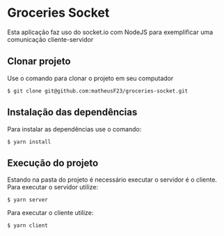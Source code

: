 # Groceries Socket

Esta aplicação faz uso do socket.io com NodeJS para exemplificar uma comunicação cliente-servidor

## Clonar projeto

Use o comando para clonar o projeto em seu computador
```
$ git clone git@github.com:matheusF23/groceries-socket.git
```

## Instalação das dependências

Para instalar as dependências use o comando:
```
$ yarn install
```

## Execução do projeto
Estando na pasta do projeto é necessário executar o servidor é o cliente. Para executar o servidor utilize:
```
$ yarn server
```
Para executar o cliente utilize:
```
$ yarn client
```
